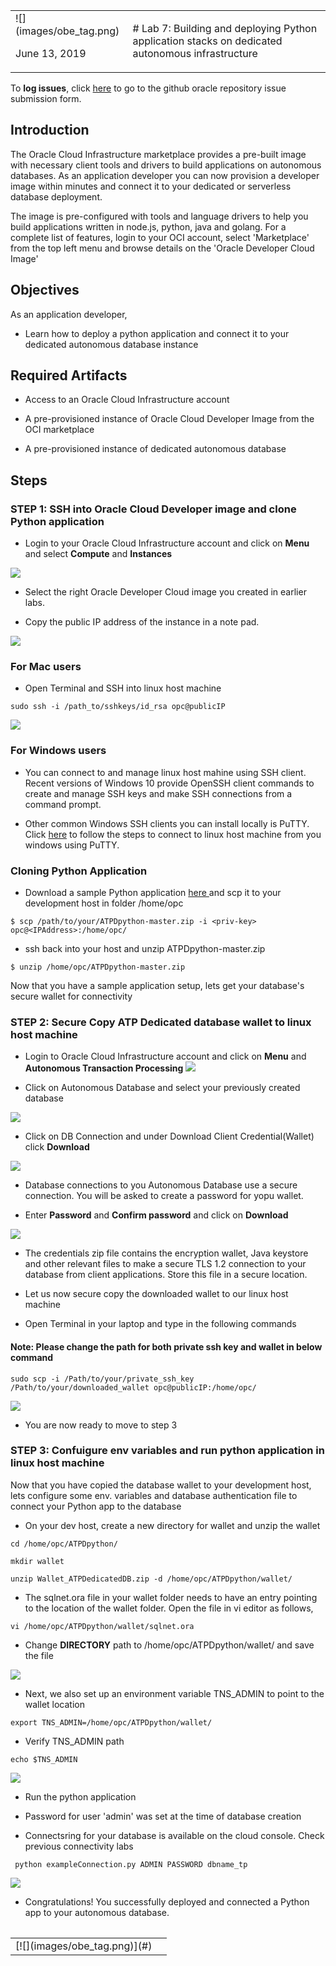 <table class="tbl-heading"><tr><td class="td-logo">![](images/obe_tag.png)

June 13, 2019
</td>
<td class="td-banner">
# Lab 7: Building and deploying Python application stacks on dedicated autonomous infrastructure
</td></tr><table>

To **log issues**, click [here](https://github.com/oracle/learning-library/issues/new) to go to the github oracle repository issue submission form.

## Introduction
The Oracle Cloud Infrastructure marketplace provides a pre-built image with necessary client tools and drivers to build applications on autonomous databases. As an application developer you can now provision a developer image within minutes and connect it to your dedicated or serverless database deployment. 

The image is pre-configured with tools and language drivers to help you build applications written in node.js, python, java and golang.
For a complete list of features, login to your OCI account, select 'Marketplace' from the top left menu and browse details on the 'Oracle Developer Cloud Image'


## Objectives

As an application developer,
- Learn how to deploy a python application and connect it to your dedicated autonomous database instance

## Required Artifacts

-  Access to an Oracle Cloud Infrastructure account

- A pre-provisioned instance of Oracle Cloud Developer Image from the OCI marketplace

- A pre-provisioned instance of dedicated autonomous database

## Steps

### **STEP 1: SSH into Oracle Cloud Developer image and clone Python application**

- Login to your Oracle Cloud Infrastructure account and click on **Menu** and select **Compute** and **Instances**

![](./images/800/Compute1.png)

- Select the right Oracle Developer Cloud image you created in earlier labs. 

- Copy the public IP address of the instance in a note pad. 

![](./images/800/Compute2.png)


### For Mac users

- Open Terminal and SSH into linux host machine

```
sudo ssh -i /path_to/sshkeys/id_rsa opc@publicIP
```

![](./images/800/SSH1.png)

### For Windows users

- You can connect to and manage linux host mahine using SSH client. Recent versions of Windows 10 provide OpenSSH client commands to create and manage SSH keys and make SSH connections from a command prompt.

- Other common Windows SSH clients you can install locally is PuTTY. Click [here](https://docs.microsoft.com/en-us/azure/virtual-machines/linux/ssh-from-windows) to follow the steps to connect to linux host machine from you windows using PuTTY.

### Cloning Python Application

- Download a sample Python application [here ](/./scripts/700/ATPDpython-master.zip) and scp it to your development host in folder /home/opc

```
$ scp /path/to/your/ATPDpython-master.zip -i <priv-key> opc@<IPAddress>:/home/opc/
```

- ssh back into your host and unzip ATPDpython-master.zip

```
$ unzip /home/opc/ATPDpython-master.zip
```
Now that you have a sample application setup, lets get your database's secure wallet for connectivity

### **STEP 2: Secure Copy ATP Dedicated database wallet to linux host machine**

- Login to Oracle Cloud Infrastructure account and click on **Menu** and **Autonomous Transaction Processing**
![](./images/800/atpd1.png)

- Click on Autonomous Database and select your previously created database

![](./images/800/atpd2.png)

- Click on DB Connection and under Download Client Credential(Wallet) click **Download**

![](./images/800/atpd3.png)

- Database connections to you Autonomous Database use a secure connection. You will be asked to create a password for yopu wallet. 

- Enter **Password** and **Confirm password** and click on **Download**

![](./images/800/atpd4.png)

- The credentials zip file contains the encryption wallet, Java keystore and other relevant files to make a secure TLS 1.2 connection to your database from client applications. Store this file in a secure location.

- Let us now secure copy the downloaded wallet to our linux host machine

- Open Terminal in your laptop and type in the following commands

#### Note: Please change the path for both private ssh key and wallet in below command

```
sudo scp -i /Path/to/your/private_ssh_key /Path/to/your/downloaded_wallet opc@publicIP:/home/opc/
```
![](./images/800/atpd5.png)

- You are now ready to move to step 3

### **STEP 3: Confuigure env variables and run python application in linux host machine**

Now that you have copied the database wallet to your development host, lets configure some env. variables and database authentication file to connect your Python app to the database

- On your dev host, create a new directory for wallet and unzip the wallet

```
cd /home/opc/ATPDpython/

mkdir wallet

unzip Wallet_ATPDedicatedDB.zip -d /home/opc/ATPDpython/wallet/
```
- The sqlnet.ora file in your wallet folder needs to have an entry pointing to the location of the wallet folder. Open the file in vi editor as follows,

```
vi /home/opc/ATPDpython/wallet/sqlnet.ora
```

- Change **DIRECTORY** path to /home/opc/ATPDpython/wallet/ and save the file

![](./images/700/walletPython.png)

- Next, we also set up an environment variable TNS_ADMIN to point to the wallet location

```
export TNS_ADMIN=/home/opc/ATPDpython/wallet/
```

- Verify TNS_ADMIN path

```
echo $TNS_ADMIN
```
![](./images/700/TNSadmin.png)

- Run the python application

- Password for user 'admin' was set at the time of database creation
- Connectsring for your database is available on the cloud console. Check previous connectivity labs

```
 python exampleConnection.py ADMIN PASSWORD dbname_tp
```
![](./images/700/pythonSuccess.png)


- Congratulations! You successfully deployed and connected a Python app to your autonomous database.

<table>
<tr><td class="td-logo">[![](images/obe_tag.png)](#)</td>
<td class="td-banner">

</td>
</tr>
<table>